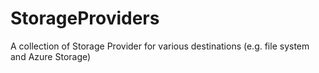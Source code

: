 # StorageProviders
A collection of Storage Provider for various destinations (e.g. file system and Azure Storage)

